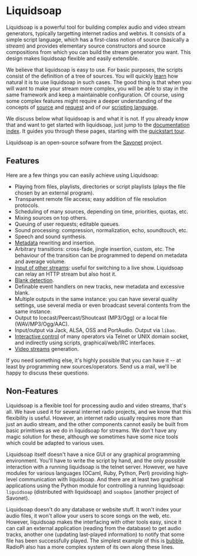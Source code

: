 Liquidsoap
==========
Liquidsoap is a powerful tool for building complex audio and video stream generators,
typically targetting internet radios and webtvs. It consists of a simple script language,
which has a first-class notion of source (basically a *stream*) and
provides elementary source constructors and source compositions
from which you can build the stream generator you want.
This design makes liquidsoap flexible and easily extensible.

We believe that liquidsoap is easy to use. For basic purposes, the scripts 
consist of the definition of a tree of sources.
You will quickly [learn](quick_start.html)
how natural it is to use liquidsoap in such cases. The good thing is that
when you will want to make your stream more complex,
you will be able to stay in the same framework and keep a maintainable 
configuration.
Of course, using some complex features might require a deeper
understanding of the concepts of [source](sources.html) and
[request](requests.html) and of our [scripting language](language.html).

We discuss below what liquidsoap is and what it is not.
If you already know that and want to get started with liquidsoap,
just jump to the [documentation index](documentation.html).
It guides you through these pages,
starting with the [quickstart tour](quick_start.html).

Liquidsoap is an open-source sofware
from the [Savonet](http://liquidsoap.info) project.

Features
--------
Here are a few things you can easily achieve using Liquidsoap:

* Playing from files, playlists, directories or script playlists (plays the file chosen by an external program).
* Transparent remote file access; easy addition of file resolution protocols.
* Scheduling of many sources, depending on time, priorities, quotas, etc.
* Mixing sources on top others.
* Queuing of user requests; editable queues.
* Sound processing: compression, normalization, echo, soundtouch, etc.
* Speech and sound synthesis.
* [Metadata](metadata.html) rewriting and insertion.
* Arbitrary transitions: cross-fade, jingle insertion, custom, etc. The behaviour of the transition can be programmed to depend on metadata and average volume.
* [Input of other streams](http_input.html): useful for switching to a live show. Liquidsoap can relay an HTTP stream but also host it.
* [Blank detection](blank.html).
* Definable event handlers on new tracks, new metadata and excessive blank.
* Multiple outputs in the same instance: you can have several quality settings, use several media or even broadcast several contents from the same instance.
* Output to Icecast/Peercast/Shoutcast (MP3/Ogg) or a local file (WAV/MP3/Ogg/AAC).
* Input/output via Jack, ALSA, OSS and PortAudio. Output via `libao`.
* [Interactive control](advanced.html) of many operators via Telnet or UNIX domain socket, and indirectly using scripts, graphical/web/IRC interfaces.
* [Video streams](video.html) generation.

If you need something else, it's highly possible that you can have it -- at least by programming new sources/operators. Send us a mail, we'll be happy to discuss these questions.

Non-Features
------------
Liquidsoap is a flexible tool for processing audio and video streams, that's all. We have used it for several internet radio projects, and we know that this flexibility is useful. However, an internet radio usually requires more than just an audio stream, and the other components cannot easily be built from basic primitives as we do in liquidsoap for streams. We don't have any magic solution for these, although we sometimes have some nice tools which could be adapted to various uses.

Liquidsoap itself doesn't have a nice GUI or any graphical programming 
environment. You'll have to write the script by hand, and the only possible 
interaction with a running liquidsoap is the telnet server. However, we have 
modules for various languages (OCaml, Ruby, Python, Perl) providing high-level 
communication with liquidsoap. And there are at least two graphical 
applications using the Python module for controlling a running liquidsoap:
`liguidsoap` (distributed with liquidsoap) and `soapbox` (another project of 
Savonet).

Liquidsoap doesn't do any database or website stuff. It won't index your audio files, it won't allow your users to score songs on the web, etc. However, liquidsoap makes the interfacing with other tools easy, since it can call an external application (reading from the database) to get audio tracks, another one (updating last-played information) to notify that some file has been successfully played. The simplest example of this is [bubble](bubble.html), RadioPi also has a more complex system of its own along these lines.


